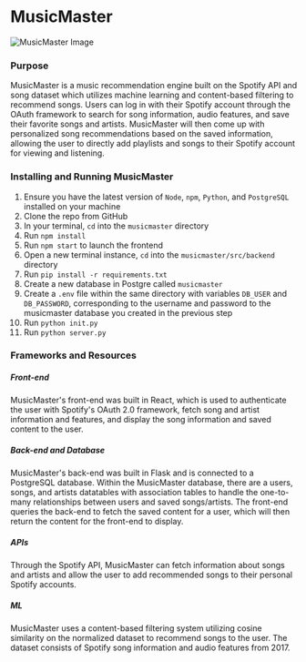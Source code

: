 # MusicMaster

![MusicMaster Image]([https://aayush-agnihotri.me/images/musicmaster.png])

### Purpose
MusicMaster is a music recommendation engine built on the Spotify API and song dataset which utilizes machine learning and content-based filtering to recommend songs. Users can log in with their Spotify account through the OAuth framework to search for song information, audio features, and save their favorite songs and artists. MusicMaster will then come up with personalized song recommendations based on the saved information, allowing the user to directly add playlists and songs to their Spotify account for viewing and listening.

### Installing and Running MusicMaster
1. Ensure you have the latest version of `Node`, `npm`, `Python`, and `PostgreSQL` installed on your machine
2. Clone the repo from GitHub
3. In your terminal, `cd` into the `musicmaster` directory
4. Run `npm install`
5. Run `npm start` to launch the frontend
6. Open a new terminal instance, `cd` into the `musicmaster/src/backend` directory
7. Run `pip install -r requirements.txt`
8. Create a new database in Postgre called `musicmaster`
9. Create a `.env` file within the same directory with variables `DB_USER` and `DB_PASSWORD`, corresponding to the username and password to the musicmaster database you created in the previous step
10. Run `python init.py`
11. Run `python server.py`

### Frameworks and Resources
##### Front-end
MusicMaster's front-end was built in React, which is used to authenticate the user with Spotify's OAuth 2.0 framework, fetch song and artist information and features, and display the song information and saved content to the user.

##### Back-end and Database
MusicMaster's back-end was built in Flask and is connected to a PostgreSQL database. Within the MusicMaster database, there are a users, songs, and artists datatables with association tables to handle the one-to-many relationships between users and saved songs/artists. The front-end queries the back-end to fetch the saved content for a user, which will then return the content for the front-end to display.

##### APIs
Through the Spotify API, MusicMaster can fetch information about songs and artists and allow the user to add recommended songs to their personal Spotify accounts. 

##### ML
MusicMaster uses a content-based filtering system utilizing cosine similarity on the normalized dataset to recommend songs to the user. The dataset consists of Spotify song information and audio features from 2017.
